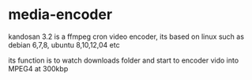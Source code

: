 # media-encoder

kandosan 3.2 is a ffmpeg cron video encoder, its based on linux such as debian 6,7,8, ubuntu 8,10,12,04 etc 

its function is to watch downloads folder and start to encoder vido into MPEG4 at 300kbp
